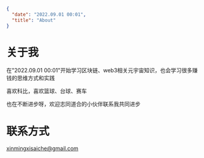 ```json
{
  "date": "2022.09.01 00:01",
  "title": "About"
}
```


# 关于我

在"2022.09.01 00:01"开始学习区块链、web3相关元宇宙知识，也会学习很多赚钱的思维方式和实践

喜欢科比，喜欢篮球、台球、赛车

也在不断进步呀，欢迎志同道合的小伙伴联系我共同进步

# 联系方式

xinmingxisaiche@gmail.com

